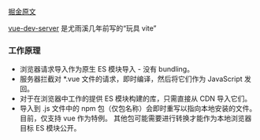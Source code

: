 [掘金原文](https://juejin.cn/post/7021306258057592862?utm_source=gold_browser_extension#heading-0)

[vue-dev-server](https://link.juejin.cn/?target=https%3A%2F%2Fgithub.com%2Fvuejs%2Fvue-dev-server) 是尤雨溪几年前写的“玩具 vite”

### 工作原理

- 浏览器请求导入作为原生 ES 模块导入 - 没有 bundling。
- 服务器拦截对 *.vue 文件的请求，即时编译，然后将它们作为 JavaScript 发回。
- 对于在浏览器中工作的提供 ES 模块构建的库，只需直接从 CDN 导入它们。
- 导入到 .js 文件中的 npm 包（仅包名称）会即时重写以指向本地安装的文件。目前，仅支持 vue 作为特例。 其他包可能需要进行转换才能作为本地浏览器目标 ES 模块公开。

